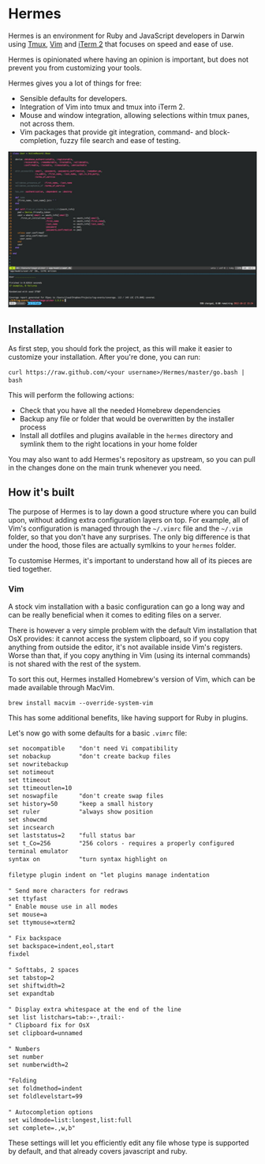 # Hermes

Hermes is an environment for Ruby and JavaScript developers in Darwin using [Tmux](http://tmux.sourceforge.net/), [Vim](http://www.vim.org/) and [iTerm 2](http://www.iterm2.com/) that focuses on speed and ease of use.

Hermes is opinionated where having an opinion is important, but does not prevent you from customizing your tools.

Hermes gives you a lot of things for free:

- Sensible defaults for developers.
- Integration of Vim into tmux and tmux into iTerm 2.
- Mouse and window integration, allowing selections within tmux panes, not across them.
- Vim packages that provide git integration, command- and block-completion, fuzzy file search and ease of testing.

![Sample screen](docs/images/sample_screen.jpg)

## Installation

As first step, you should fork the project, as this will make it easier to customize your installation. After you're done, you can run:

    curl https://raw.github.com/<your username>/Hermes/master/go.bash | bash

This will perform the following actions:

- Check that you have all the needed Homebrew dependencies
- Backup any file or folder that would be overwritten by the installer process
- Install all dotfiles and plugins available in the `hermes` directory and symlink them to the right locations in your home folder

You may also want to add Hermes's repository as upstream, so you can pull in the changes done on the main trunk whenever you need.

## How it's built

The purpose of Hermes is to lay down a good structure where you can build upon, without adding extra configuration layers on top. For example, all of Vim's configuration is managed through the `~/.vimrc` file and the `~/.vim` folder, so that you don't have any surprises. The only big difference is that under the hood, those files are actually symlkins to your `hermes` folder.

To customise Hermes, it's important to understand how all of its pieces are tied together.

### Vim

A stock vim installation with a basic configuration can go a long way and can be really beneficial when it comes to editing files on a server.

There is however a very simple problem with the default Vim installation that OsX provides: it cannot access the system clipboard, so if you copy anything from outside the editor, it's not available inside Vim's registers. Worse than that, if you copy anything in Vim (using its internal commands) is not shared with the rest of the system.

To sort this out, Hermes installed Homebrew's version of Vim, which can be made available through MacVim.

    brew install macvim --override-system-vim

This has some additional benefits, like having support for Ruby in plugins.

Let's now go with some defaults for a basic `.vimrc` file:

    set nocompatible    "don't need Vi compatibility
    set nobackup        "don't create backup files
    set nowritebackup
    set notimeout
    set ttimeout
    set ttimeoutlen=10
    set noswapfile      "don't create swap files
    set history=50      "keep a small history
    set ruler           "always show position
    set showcmd
    set incsearch
    set laststatus=2    "full status bar
    set t_Co=256        "256 colors - requires a properly configured terminal emulator
    syntax on           "turn syntax highlight on

    filetype plugin indent on "let plugins manage indentation

    " Send more characters for redraws
    set ttyfast
    " Enable mouse use in all modes
    set mouse=a
    set ttymouse=xterm2

    " Fix backspace
    set backspace=indent,eol,start
    fixdel

    " Softtabs, 2 spaces
    set tabstop=2
    set shiftwidth=2
    set expandtab

    " Display extra whitespace at the end of the line
    set list listchars=tab:»·,trail:·
    " Clipboard fix for OsX
    set clipboard=unnamed

    " Numbers
    set number
    set numberwidth=2

    "Folding
    set foldmethod=indent
    set foldlevelstart=99

    " Autocompletion options
    set wildmode=list:longest,list:full
    set complete=.,w,b"

These settings will let you efficiently edit any file whose type is supported by default, and that already covers javascript and ruby.
